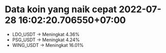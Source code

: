 # Data koin yang naik cepat 2022-07-28 16:02:20.706550+07:00

* LDO_USDT -> Meningkat 4.36%
* PSG_USDT -> Meningkat 4.24%
* WING_USDT -> Meningkat 16.01%
